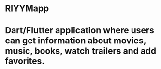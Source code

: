 # RIYYMapp
# Dart/Flutter application where users can get information about movies, music, books, watch trailers and add favorites.
